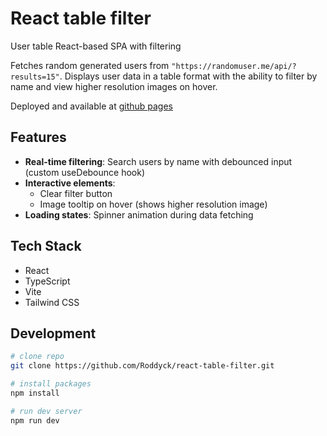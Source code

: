 # React table filter

User table React-based SPA with filtering

Fetches random generated users from `"https://randomuser.me/api/?results=15"`.
Displays user data in a table format with the ability to filter by name and view
higher resolution images on hover.

Deployed and available at [github pages](https://roddyck.github.io/react-table-filter/)

## Features
* **Real-time filtering**: Search users by name with debounced input (custom
useDebounce hook)
* **Interactive elements**:
    * Clear filter button
    * Image tooltip on hover (shows higher resolution image)
* **Loading states**: Spinner animation during data fetching

## Tech Stack
* React
* TypeScript
* Vite
* Tailwind CSS

## Development
```bash
# clone repo
git clone https://github.com/Roddyck/react-table-filter.git

# install packages
npm install

# run dev server
npm run dev
```
